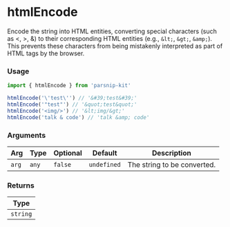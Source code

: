# htmlEncode
      
Encode the string into HTML entities, converting special characters (such as <, >, &) to their corresponding HTML entities (e.g., `&lt;`, `&gt;`, `&amp;`). This prevents these characters from being mistakenly interpreted as part of HTML tags by the browser.

### Usage

```ts
import { htmlEncode } from 'parsnip-kit'

htmlEncode('\'test\'') // '&#39;test&#39;'
htmlEncode('"test"') // '&quot;test&quot;'
htmlEncode('<img/>') // '&lt;img/&gt;'
htmlEncode('talk & code') // 'talk &amp; code'
```

      
### Arguments
      
| Arg | Type | Optional | Default | Description |
| --- | --- | --- | --- | --- |
| `arg` | `any` | `false` | `undefined` | The string to be converted. |
      
### Returns

| Type |
| ---  |
| `string`  |
